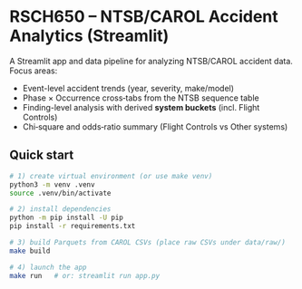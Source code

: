 # RSCH650 – NTSB/CAROL Accident Analytics (Streamlit)

A Streamlit app and data pipeline for analyzing NTSB/CAROL accident data.
Focus areas:
- Event-level accident trends (year, severity, make/model)
- Phase × Occurrence cross‑tabs from the NTSB sequence table
- Finding-level analysis with derived **system buckets** (incl. Flight Controls)
- Chi‑square and odds‑ratio summary (Flight Controls vs Other systems)

## Quick start

```bash
# 1) create virtual environment (or use make venv)
python3 -m venv .venv
source .venv/bin/activate

# 2) install dependencies
python -m pip install -U pip
pip install -r requirements.txt

# 3) build Parquets from CAROL CSVs (place raw CSVs under data/raw/)
make build

# 4) launch the app
make run   # or: streamlit run app.py
